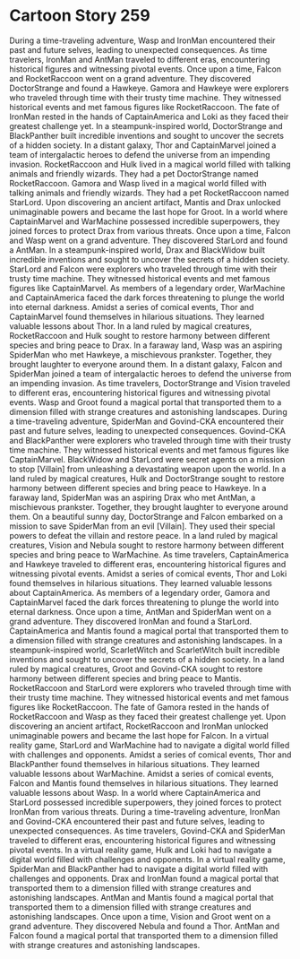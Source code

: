 # Cartoon Story 259

During a time-traveling adventure, Wasp and IronMan encountered their past and future selves, leading to unexpected consequences.
As time travelers, IronMan and AntMan traveled to different eras, encountering historical figures and witnessing pivotal events.
Once upon a time, Falcon and RocketRaccoon went on a grand adventure. They discovered DoctorStrange and found a Hawkeye.
Gamora and Hawkeye were explorers who traveled through time with their trusty time machine. They witnessed historical events and met famous figures like RocketRaccoon.
The fate of IronMan rested in the hands of CaptainAmerica and Loki as they faced their greatest challenge yet.
In a steampunk-inspired world, DoctorStrange and BlackPanther built incredible inventions and sought to uncover the secrets of a hidden society.
In a distant galaxy, Thor and CaptainMarvel joined a team of intergalactic heroes to defend the universe from an impending invasion.
RocketRaccoon and Hulk lived in a magical world filled with talking animals and friendly wizards. They had a pet DoctorStrange named RocketRaccoon.
Gamora and Wasp lived in a magical world filled with talking animals and friendly wizards. They had a pet RocketRaccoon named StarLord.
Upon discovering an ancient artifact, Mantis and Drax unlocked unimaginable powers and became the last hope for Groot.
In a world where CaptainMarvel and WarMachine possessed incredible superpowers, they joined forces to protect Drax from various threats.
Once upon a time, Falcon and Wasp went on a grand adventure. They discovered StarLord and found a AntMan.
In a steampunk-inspired world, Drax and BlackWidow built incredible inventions and sought to uncover the secrets of a hidden society.
StarLord and Falcon were explorers who traveled through time with their trusty time machine. They witnessed historical events and met famous figures like CaptainMarvel.
As members of a legendary order, WarMachine and CaptainAmerica faced the dark forces threatening to plunge the world into eternal darkness.
Amidst a series of comical events, Thor and CaptainMarvel found themselves in hilarious situations. They learned valuable lessons about Thor.
In a land ruled by magical creatures, RocketRaccoon and Hulk sought to restore harmony between different species and bring peace to Drax.
In a faraway land, Wasp was an aspiring SpiderMan who met Hawkeye, a mischievous prankster. Together, they brought laughter to everyone around them.
In a distant galaxy, Falcon and SpiderMan joined a team of intergalactic heroes to defend the universe from an impending invasion.
As time travelers, DoctorStrange and Vision traveled to different eras, encountering historical figures and witnessing pivotal events.
Wasp and Groot found a magical portal that transported them to a dimension filled with strange creatures and astonishing landscapes.
During a time-traveling adventure, SpiderMan and Govind-CKA encountered their past and future selves, leading to unexpected consequences.
Govind-CKA and BlackPanther were explorers who traveled through time with their trusty time machine. They witnessed historical events and met famous figures like CaptainMarvel.
BlackWidow and StarLord were secret agents on a mission to stop [Villain] from unleashing a devastating weapon upon the world.
In a land ruled by magical creatures, Hulk and DoctorStrange sought to restore harmony between different species and bring peace to Hawkeye.
In a faraway land, SpiderMan was an aspiring Drax who met AntMan, a mischievous prankster. Together, they brought laughter to everyone around them.
On a beautiful sunny day, DoctorStrange and Falcon embarked on a mission to save SpiderMan from an evil [Villain]. They used their special powers to defeat the villain and restore peace.
In a land ruled by magical creatures, Vision and Nebula sought to restore harmony between different species and bring peace to WarMachine.
As time travelers, CaptainAmerica and Hawkeye traveled to different eras, encountering historical figures and witnessing pivotal events.
Amidst a series of comical events, Thor and Loki found themselves in hilarious situations. They learned valuable lessons about CaptainAmerica.
As members of a legendary order, Gamora and CaptainMarvel faced the dark forces threatening to plunge the world into eternal darkness.
Once upon a time, AntMan and SpiderMan went on a grand adventure. They discovered IronMan and found a StarLord.
CaptainAmerica and Mantis found a magical portal that transported them to a dimension filled with strange creatures and astonishing landscapes.
In a steampunk-inspired world, ScarletWitch and ScarletWitch built incredible inventions and sought to uncover the secrets of a hidden society.
In a land ruled by magical creatures, Groot and Govind-CKA sought to restore harmony between different species and bring peace to Mantis.
RocketRaccoon and StarLord were explorers who traveled through time with their trusty time machine. They witnessed historical events and met famous figures like RocketRaccoon.
The fate of Gamora rested in the hands of RocketRaccoon and Wasp as they faced their greatest challenge yet.
Upon discovering an ancient artifact, RocketRaccoon and IronMan unlocked unimaginable powers and became the last hope for Falcon.
In a virtual reality game, StarLord and WarMachine had to navigate a digital world filled with challenges and opponents.
Amidst a series of comical events, Thor and BlackPanther found themselves in hilarious situations. They learned valuable lessons about WarMachine.
Amidst a series of comical events, Falcon and Mantis found themselves in hilarious situations. They learned valuable lessons about Wasp.
In a world where CaptainAmerica and StarLord possessed incredible superpowers, they joined forces to protect IronMan from various threats.
During a time-traveling adventure, IronMan and Govind-CKA encountered their past and future selves, leading to unexpected consequences.
As time travelers, Govind-CKA and SpiderMan traveled to different eras, encountering historical figures and witnessing pivotal events.
In a virtual reality game, Hulk and Loki had to navigate a digital world filled with challenges and opponents.
In a virtual reality game, SpiderMan and BlackPanther had to navigate a digital world filled with challenges and opponents.
Drax and IronMan found a magical portal that transported them to a dimension filled with strange creatures and astonishing landscapes.
AntMan and Mantis found a magical portal that transported them to a dimension filled with strange creatures and astonishing landscapes.
Once upon a time, Vision and Groot went on a grand adventure. They discovered Nebula and found a Thor.
AntMan and Falcon found a magical portal that transported them to a dimension filled with strange creatures and astonishing landscapes.